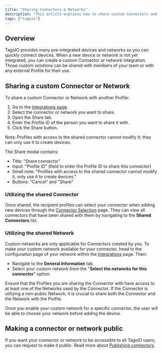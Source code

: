 ```yaml
---
title: "Sharing Connectors & Networks"
description: "This article explains how to share custom Connectors and Networks in TagoIO, including the steps to share with another Profile and how to request a public connector for all users."
tags: ["tagoio"]
---
```

## Overview

TagoIO provides many pre-integrated devices and networks so you can quickly connect devices. When a new device or network is not yet integrated, you can create a custom Connector or network integration. Those custom solutions can be shared with members of your team or with any external Profile for their use.


## Sharing a custom Connector or Network

To share a custom Connector or Network with another Profile:

1. Go to the [Integrations page](https://admin.tago.io/integrations/connector).
2. Select the connector or network you want to share.
3. Open the Share tab.
4. Enter the Profile ID of the person you want to share it with.
5. Click the Share button.

Note: Profiles with access to the shared connector cannot modify it; they can only use it to create devices.

<!-- Image placeholder removed for build -->

The Share modal contains:
- Title: "Share connector"
- Input: "Profile ID" (field to enter the Profile ID to share this connector)
- Small note: "Profiles with access to the shared connector cannot modify it, only use it to create devices."
- Buttons: "Cancel" and "Share"

### Utilizing the shared Connector

Once shared, the recipient profiles can select your connector when adding new devices through the [Connector Selection](https://admin.tago.io/integrations/connector) page. They can view all connectors that have been shared with them by navigating to the **Shared Connectors** list.

### Utilizing the shared Network

Custom networks are only applicable for Connectors created by you. To make your custom network available for your connector, head to the configuration page of your network within the [Integrations](https://admin.tago.io/integrations/connector) page. Then:
- Navigate to the **General Information** tab.
- Select your custom network from the "**Select the networks for this connector**" option.

Ensure that the Profiles you are sharing the Connector with have access to at least one of the Networks used by the Connector. If the Connector is utilizing a non-public Network, it is crucial to share both the Connector and the Network with the Profile.

Once you enable your custom network for a specific connector, the user will be able to choose your network before adding the device.

## Making a connector or network public

If you want your connector or network to be accessible to all TagoIO users, you can request to make it public. Read more about [Publishing connectors](/docs/tagoio/payload-parser/connector/publishing-updating-and-accessing-decoders).
